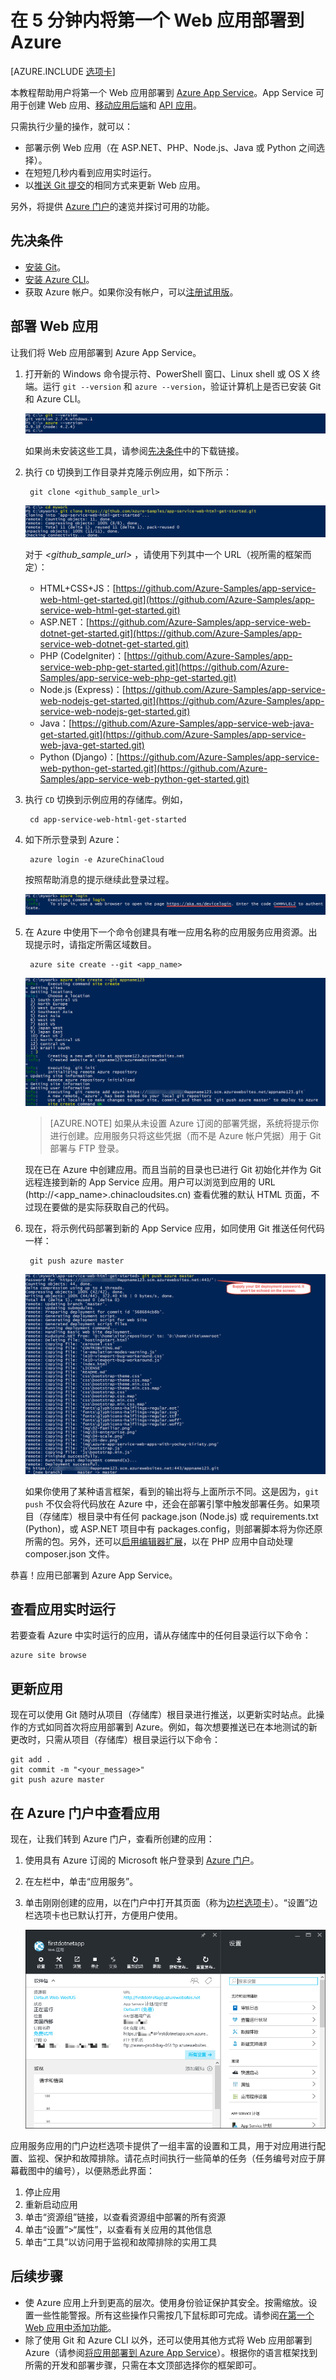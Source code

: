 <properties 
	pageTitle="在 5 分钟内将第一个 Web 应用部署到 Azure" 
	description="了解如何通过几个步骤来部署一个示例应用，从而轻松地在应用服务中运行 Web 应用。在 5 分钟内学会如何进行实际开发并立即查看结果。" 
	services="app-service\web"
	documentationCenter=""
	authors="cephalin" 
	manager="wpickett" 
	editor="" 
/>

<tags
	ms.service="app-service-web"
	ms.date="05/12/2016"
	wacn.date="09/26/2016"/>
	
# 在 5 分钟内将第一个 Web 应用部署到 Azure

[AZURE.INCLUDE [选项卡](../../includes/app-service-web-get-started-nav-tabs.md)]

本教程帮助用户将第一个 Web 应用部署到 [Azure App Service](/documentation/articles/app-service-value-prop-what-is/)。App Service 可用于创建 Web 应用、[移动应用后端](/documentation/services/app-service/mobile)和 [API 应用](/documentation/articles/app-service-api-apps-why-best-platform/)。

只需执行少量的操作，就可以：

- 部署示例 Web 应用（在 ASP.NET、PHP、Node.js、Java 或 Python 之间选择）。
- 在短短几秒内看到应用实时运行。
- 以[推送 Git 提交](https://git-scm.com/docs/git-push)的相同方式来更新 Web 应用。

另外，将提供 [Azure 门户](https://portal.azure.cn)的速览并探讨可用的功能。

## <a name="Prerequisites"></a>先决条件

- [安装 Git](http://www.git-scm.com/downloads)。
- [安装 Azure CLI](/documentation/articles/xplat-cli-install/)。
- 获取 Azure 帐户。如果你没有帐户，可以[注册试用版](/pricing/1rmb-trial/?WT.mc_id=A261C142F)。

## 部署 Web 应用

让我们将 Web 应用部署到 Azure App Service。

1. 打开新的 Windows 命令提示符、PowerShell 窗口、Linux shell 或 OS X 终端。运行 `git --version` 和 `azure --version`，验证计算机上是否已安装 Git 和 Azure CLI。

    ![在 Azure 中测试第一个 Web 应用的 CLI 工具安装](./media/app-service-web-get-started/1-test-tools.png)

    如果尚未安装这些工具，请参阅[先决条件](#Prerequisites)中的下载链接。

1. 执行 `CD` 切换到工作目录并克隆示例应用，如下所示：

        git clone <github_sample_url>

    ![在 Azure 中克隆第一个 Web 应用的应用示例代码](./media/app-service-web-get-started/2-clone-sample.png)

    对于 *&lt;github\_sample\_url>* ，请使用下列其中一个 URL（视所需的框架而定）：

    - HTML+CSS+JS：[https://github.com/Azure-Samples/app-service-web-html-get-started.git](https://github.com/Azure-Samples/app-service-web-html-get-started.git)
    - ASP.NET：[https://github.com/Azure-Samples/app-service-web-dotnet-get-started.git](https://github.com/Azure-Samples/app-service-web-dotnet-get-started.git)
    - PHP (CodeIgniter)：[https://github.com/Azure-Samples/app-service-web-php-get-started.git](https://github.com/Azure-Samples/app-service-web-php-get-started.git)
    - Node.js (Express)：[https://github.com/Azure-Samples/app-service-web-nodejs-get-started.git](https://github.com/Azure-Samples/app-service-web-nodejs-get-started.git)
    - Java：[https://github.com/Azure-Samples/app-service-web-java-get-started.git](https://github.com/Azure-Samples/app-service-web-java-get-started.git)
    - Python (Django)：[https://github.com/Azure-Samples/app-service-web-python-get-started.git](https://github.com/Azure-Samples/app-service-web-python-get-started.git)

2. 执行 `CD` 切换到示例应用的存储库。例如，

        cd app-service-web-html-get-started

3. 如下所示登录到 Azure：

        azure login -e AzureChinaCloud
    
    按照帮助消息的提示继续此登录过程。
    
    ![登录到 Azure 以创建第一个 Web 应用](./media/app-service-web-get-started/3-azure-login.png)

4. 在 Azure 中使用下一个命令创建具有唯一应用名称的应用服务应用资源。出现提示时，请指定所需区域数目。

        azure site create --git <app_name>
    
    ![在 Azure 中创建第一个 Web 应用的 Azure 资源](./media/app-service-web-get-started/4-create-site.png)
    
    >[AZURE.NOTE] 如果从未设置 Azure 订阅的部署凭据，系统将提示你进行创建。应用服务只将这些凭据（而不是 Azure 帐户凭据）用于 Git 部署与 FTP 登录。
    
    现在已在 Azure 中创建应用。而且当前的目录也已进行 Git 初始化并作为 Git 远程连接到新的 App Service 应用。用户可以浏览到应用的 URL (http://&lt;app_name>.chinacloudsites.cn) 查看优雅的默认 HTML 页面，不过现在要做的是实际获取自己的代码。

4. 现在，将示例代码部署到新的 App Service 应用，如同使用 Git 推送任何代码一样：

        git push azure master 

    ![在 Azure 中将代码推送到第一个 Web 应用](./media/app-service-web-get-started/5-push-code.png)
    
    如果你使用了某种语言框架，看到的输出将与上面所示不同。这是因为，`git push` 不仅会将代码放在 Azure 中，还会在部署引擎中触发部署任务。如果项目（存储库）根目录中有任何 package.json (Node.js) 或 requirements.txt (Python)，或 ASP.NET 项目中有 packages.config，则部署脚本将为你还原所需的包。另外，还可以[启用编辑器扩展](/documentation/articles/web-sites-php-mysql-deploy-use-git/#composer)，以在 PHP 应用中自动处理 composer.json 文件。

恭喜！应用已部署到 Azure App Service。

## 查看应用实时运行

若要查看 Azure 中实时运行的应用，请从存储库中的任何目录运行以下命令：

    azure site browse

## 更新应用

现在可以使用 Git 随时从项目（存储库）根目录进行推送，以更新实时站点。此操作的方式如同首次将应用部署到 Azure。例如，每次想要推送已在本地测试的新更改时，只需从项目（存储库）根目录运行以下命令：
    
    git add .
    git commit -m "<your_message>"
    git push azure master

## 在 Azure 门户中查看应用

现在，让我们转到 Azure 门户，查看所创建的应用：

1. 使用具有 Azure 订阅的 Microsoft 帐户登录到 [Azure 门户](https://portal.azure.cn)。

2. 在左栏中，单击“应用服务”。

3. 单击刚刚创建的应用，以在门户中打开其页面（称为[边栏选项卡](/documentation/articles/azure-portal-overview/)）。“设置”边栏选项卡也已默认打开，方便用户使用。

    ![Azure 中第一个 Web 应用的门户视图](./media/app-service-web-get-started/portal-view.png)

应用服务应用的门户边栏选项卡提供了一组丰富的设置和工具，用于对应用进行配置、监视、保护和故障排除。请花点时间执行一些简单的任务（任务编号对应于屏幕截图中的编号），以便熟悉此界面：

1. 停止应用
2. 重新启动应用
3. 单击“资源组”链接，以查看资源组中部署的所有资源
4. 单击“设置”>“属性”，以查看有关应用的其他信息
5. 单击“工具”以访问用于监视和故障排除的实用工具

## 后续步骤

- 使 Azure 应用上升到更高的层次。使用身份验证保护其安全。按需缩放。设置一些性能警报。所有这些操作只需按几下鼠标即可完成。请参阅[在第一个 Web 应用中添加功能](/documentation/articles/app-service-web-get-started-2/)。
- 除了使用 Git 和 Azure CLI 以外，还可以使用其他方式将 Web 应用部署到 Azure（请参阅[将应用部署到 Azure App Service](/documentation/articles/web-sites-deploy/)）。根据你的语言框架找到所需的开发和部署步骤，只需在本文顶部选择你的框架即可。

<!---HONumber=Mooncake_0919_2016-->